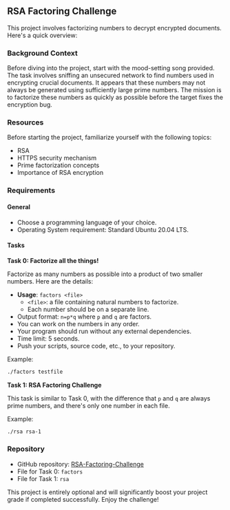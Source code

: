 ## RSA Factoring Challenge

This project involves factorizing numbers to decrypt encrypted documents. Here's a quick overview:

### Background Context

Before diving into the project, start with the mood-setting song provided. The task involves sniffing an unsecured network to find numbers used in encrypting crucial documents. It appears that these numbers may not always be generated using sufficiently large prime numbers. The mission is to factorize these numbers as quickly as possible before the target fixes the encryption bug.

### Resources

Before starting the project, familiarize yourself with the following topics:

- RSA
- HTTPS security mechanism
- Prime factorization concepts
- Importance of RSA encryption

### Requirements

#### General

- Choose a programming language of your choice.
- Operating System requirement: Standard Ubuntu 20.04 LTS.

#### Tasks

**Task 0: Factorize all the things!**

Factorize as many numbers as possible into a product of two smaller numbers. Here are the details:

- **Usage**: `factors <file>`
  - `<file>`: a file containing natural numbers to factorize.
  - Each number should be on a separate line.
- Output format: `n=p*q` where `p` and `q` are factors.
- You can work on the numbers in any order.
- Your program should run without any external dependencies.
- Time limit: 5 seconds.
- Push your scripts, source code, etc., to your repository.

Example:

```bash
./factors testfile
```

**Task 1: RSA Factoring Challenge**

This task is similar to Task 0, with the difference that `p` and `q` are always prime numbers, and there's only one number in each file.

Example:

```bash
./rsa rsa-1
```

### Repository

- GitHub repository: [RSA-Factoring-Challenge](https://github.com/OusamaTheCoder/RSA-Factoring-Challenge)
- File for Task 0: `factors`
- File for Task 1: `rsa`

This project is entirely optional and will significantly boost your project grade if completed successfully. Enjoy the challenge!
